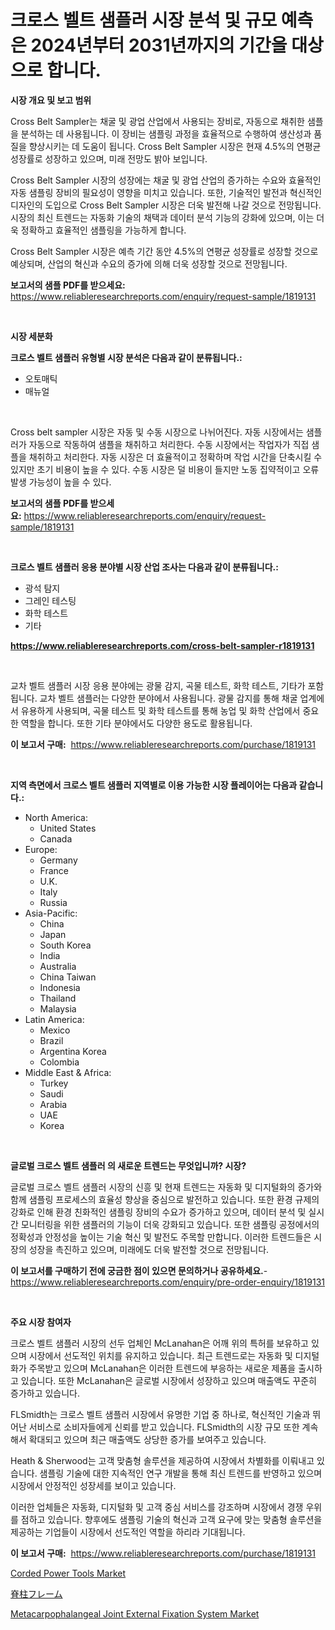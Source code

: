 <p><h1>크로스 벨트 샘플러 시장 분석 및 규모 예측은 2024년부터 2031년까지의 기간을 대상으로 합니다.</h1></p><p><strong>시장 개요 및 보고 범위</strong></p>
<p><p>Cross Belt Sampler는 채굴 및 광업 산업에서 사용되는 장비로, 자동으로 채취한 샘플을 분석하는 데 사용됩니다. 이 장비는 샘플링 과정을 효율적으로 수행하여 생산성과 품질을 향상시키는 데 도움이 됩니다. Cross Belt Sampler 시장은 현재 4.5%의 연평균 성장률로 성장하고 있으며, 미래 전망도 밝아 보입니다.</p><p>Cross Belt Sampler 시장의 성장에는 채굴 및 광업 산업의 증가하는 수요와 효율적인 자동 샘플링 장비의 필요성이 영향을 미치고 있습니다. 또한, 기술적인 발전과 혁신적인 디자인의 도입으로 Cross Belt Sampler 시장은 더욱 발전해 나갈 것으로 전망됩니다. 시장의 최신 트렌드는 자동화 기술의 채택과 데이터 분석 기능의 강화에 있으며, 이는 더욱 정확하고 효율적인 샘플링을 가능하게 합니다.</p><p>Cross Belt Sampler 시장은 예측 기간 동안 4.5%의 연평균 성장률로 성장할 것으로 예상되며, 산업의 혁신과 수요의 증가에 의해 더욱 성장할 것으로 전망됩니다.</p></p>
<p><strong>보고서의 샘플 PDF를 받으세요:</strong> <a href="https://www.reliableresearchreports.com/enquiry/request-sample/1819131">https://www.reliableresearchreports.com/enquiry/request-sample/1819131</a></p>
<p>&nbsp;</p>
<p><strong>시장 세분화</strong></p>
<p><strong>크로스 벨트 샘플러 유형별 시장 분석은 다음과 같이 분류됩니다.:</strong></p>
<p><ul><li>오토매틱</li><li>매뉴얼</li></ul></p>
<p>&nbsp;</p>
<p><p>Cross belt sampler 시장은 자동 및 수동 시장으로 나뉘어진다. 자동 시장에서는 샘플러가 자동으로 작동하여 샘플을 채취하고 처리한다. 수동 시장에서는 작업자가 직접 샘플을 채취하고 처리한다. 자동 시장은 더 효율적이고 정확하며 작업 시간을 단축시킬 수 있지만 초기 비용이 높을 수 있다. 수동 시장은 덜 비용이 들지만 노동 집약적이고 오류 발생 가능성이 높을 수 있다.</p></p>
<p><strong>보고서의 샘플 PDF를 받으세요:</strong>&nbsp;<a href="https://www.reliableresearchreports.com/enquiry/request-sample/1819131">https://www.reliableresearchreports.com/enquiry/request-sample/1819131</a></p>
<p>&nbsp;</p>
<p><strong> 크로스 벨트 샘플러 응용 분야별 시장 산업 조사는 다음과 같이 분류됩니다.:</strong></p>
<p><ul><li>광석 탐지</li><li>그레인 테스팅</li><li>화학 테스트</li><li>기타</li></ul></p>
<p><strong><a href="https://www.reliableresearchreports.com/cross-belt-sampler-r1819131">https://www.reliableresearchreports.com/cross-belt-sampler-r1819131</a></strong></p>
<p>&nbsp;</p>
<p><p>교차 벨트 샘플러 시장 응용 분야에는 광물 감지, 곡물 테스트, 화학 테스트, 기타가 포함됩니다. 교차 벨트 샘플러는 다양한 분야에서 사용됩니다. 광물 감지를 통해 채굴 업계에서 유용하게 사용되며, 곡물 테스트 및 화학 테스트를 통해 농업 및 화학 산업에서 중요한 역할을 합니다. 또한 기타 분야에서도 다양한 용도로 활용됩니다.</p></p>
<p><strong>이 보고서 구매:</strong>&nbsp; <a href="https://www.reliableresearchreports.com/purchase/1819131">https://www.reliableresearchreports.com/purchase/1819131</a></p>
<p>&nbsp;</p>
<p><strong>지역 측면에서 크로스 벨트 샘플러 지역별로 이용 가능한 시장 플레이어는 다음과 같습니다.:</strong></p>
<p><ul>
    <li>
        North America:
        <ul>
            <li>United States</li>
            <li>Canada</li>
        </ul>
    </li>
    <li>
        Europe:
        <ul>
            <li>Germany</li>
            <li>France</li>
            <li>U.K.</li>
            <li>Italy</li>
            <li>Russia</li>
        </ul>
    </li>
    <li>
        Asia-Pacific:
        <ul>
            <li>China</li>
            <li>Japan</li>
            <li>South Korea</li>
            <li>India</li>
            <li>Australia</li>
            <li>China Taiwan</li>
            <li>Indonesia</li>
            <li>Thailand</li>
            <li>Malaysia</li>
        </ul>
    </li>
    <li>
        Latin America:
        <ul>
            <li>Mexico</li>
            <li>Brazil</li>
            <li>Argentina Korea</li>
            <li>Colombia</li>
        </ul>
    </li>
    <li>
        Middle East & Africa:
        <ul>
            <li>Turkey</li>
            <li>Saudi</li>
            <li>Arabia</li>
            <li>UAE</li>
            <li>Korea</li>
        </ul>
    </li>
    </ul></p>
<p>&nbsp;</p>
<p><strong>글로벌 크로스 벨트 샘플러 의 새로운 트렌드는 무엇입니까? 시장?</strong></p>
<p><p>글로벌 크로스 벨트 샘플러 시장의 신흥 및 현재 트렌드는 자동화 및 디지털화의 증가와 함께 샘플링 프로세스의 효율성 향상을 중심으로 발전하고 있습니다. 또한 환경 규제의 강화로 인해 환경 친화적인 샘플링 장비의 수요가 증가하고 있으며, 데이터 분석 및 실시간 모니터링을 위한 샘플러의 기능이 더욱 강화되고 있습니다. 또한 샘플링 공정에서의 정확성과 안정성을 높이는 기술 혁신 및 발전도 주목할 만합니다. 이러한 트렌드들은 시장의 성장을 촉진하고 있으며, 미래에도 더욱 발전할 것으로 전망됩니다.</p></p>
<p><strong>이 보고서를 구매하기 전에 궁금한 점이 있으면 문의하거나 공유하세요.</strong>- <a href="https://www.reliableresearchreports.com/enquiry/pre-order-enquiry/1819131">https://www.reliableresearchreports.com/enquiry/pre-order-enquiry/1819131</a></p>
<p>&nbsp;</p>
<p><strong>주요 시장 참여자</strong></p>
<p><p>크로스 벨트 샘플러 시장의 선두 업체인 McLanahan은 어깨 위의 특허를 보유하고 있으며 시장에서 선도적인 위치를 유지하고 있습니다. 최근 트렌드로는 자동화 및 디지털화가 주목받고 있으며 McLanahan은 이러한 트렌드에 부응하는 새로운 제품을 출시하고 있습니다. 또한 McLanahan은 글로벌 시장에서 성장하고 있으며 매출액도 꾸준히 증가하고 있습니다.</p><p>FLSmidth는 크로스 벨트 샘플러 시장에서 유명한 기업 중 하나로, 혁신적인 기술과 뛰어난 서비스로 소비자들에게 신뢰를 받고 있습니다. FLSmidth의 시장 규모 또한 계속해서 확대되고 있으며 최근 매출액도 상당한 증가를 보여주고 있습니다.</p><p>Heath & Sherwood는 고객 맞춤형 솔루션을 제공하여 시장에서 차별화를 이뤄내고 있습니다. 샘플링 기술에 대한 지속적인 연구 개발을 통해 최신 트렌드를 반영하고 있으며 시장에서 안정적인 성장세를 보이고 있습니다.</p><p>이러한 업체들은 자동화, 디지털화 및 고객 중심 서비스를 강조하며 시장에서 경쟁 우위를 점하고 있습니다. 향후에도 샘플링 기술의 혁신과 고객 요구에 맞는 맞춤형 솔루션을 제공하는 기업들이 시장에서 선도적인 역할을 하리라 기대됩니다.</p></p>
<p><strong>이 보고서 구매:</strong>&nbsp;&nbsp;<a href="https://www.reliableresearchreports.com/purchase/1819131">https://www.reliableresearchreports.com/purchase/1819131</a></p>
<p><p><a href="https://github.com/dimitrishawkinswaynenp91rgz/Market-Research-Report-List-2/blob/main/corded-power-tools-market.md">Corded Power Tools Market</a></p><p><a href="https://github.com/one-cool-chick/Market-Research-Report-List-1/blob/main/771480632358.md">脊柱フレーム</a></p><p><a href="https://acidic-farm-354.notion.site/Metacarpophalangeal-Joint-External-Fixation-System-Market-Size-and-Market-Trends-Complete-Industry--973542cc87f04b81bd69e1b06e2791d4">Metacarpophalangeal Joint External Fixation System Market</a></p></p>